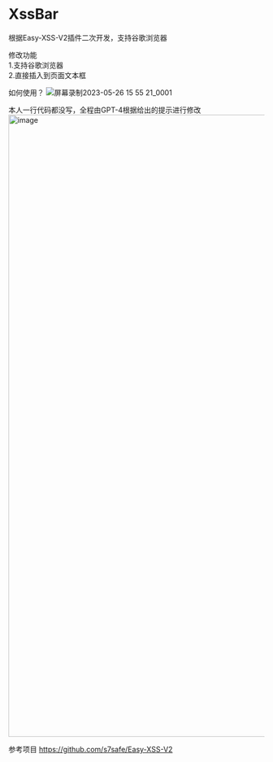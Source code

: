 # XssBar
根据Easy-XSS-V2插件二次开发，支持谷歌浏览器

修改功能  
1.支持谷歌浏览器  
2.直接插入到页面文本框
  
如何使用？ 
![屏幕录制2023-05-26 15 55 21_0001](https://github.com/LztCode/XssBar/assets/73683679/e5791c14-ed21-498d-8a17-f8c487b8b21e)
  
本人一行代码都没写，全程由GPT-4根据给出的提示进行修改
<img width="1224" alt="image" src="https://github.com/LztCode/XssBar/assets/73683679/e5bab348-c9ba-41dc-93c2-b14f6374fa17">

参考项目
https://github.com/s7safe/Easy-XSS-V2
